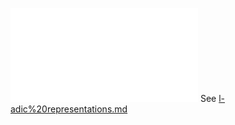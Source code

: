 ![](../attachments/Hodge%20Tate%20Theory.pdf)
See [l-adic%20representations.md](l-adic%20representations.md)